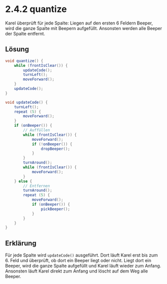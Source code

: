 # 2.4.2 quantize

Karel überprüft für jede Spalte: Liegen auf den ersten 6 Feldern Beeper, wird die ganze Spalte mit Beepern aufgefüllt.
Ansonsten werden alle Beeper der Spalte entfernt.

## Lösung

```java
void quantize() {
    while (frontIsClear()) {
        updateCode();
        turnLeft();
        moveForward();
    }
    updateCode();
}

void updateCode() {
    turnLeft();
    repeat (5) {
        moveForward();
    }
    if (onBeeper()) {
        // Auffüllen
        while (frontIsClear()) {
            moveForward();
            if (!onBeeper()) {
                dropBeeper();
            }
        }
        turnAround();
        while (frontIsClear()) {
            moveForward();
        }
    } else {
        // Entfernen
        turnAround();
        repeat (5) {
            moveForward();
            if (onBeeper()) {
                pickBeeper();
            }
        }
    } 
}
```

## Erklärung

Für jede Spalte wird `updateCode()` ausgeführt. Dort läuft Karel erst bis zum 6. Feld und überprüft, ob dort ein Beeper
liegt oder nicht. Liegt dort ein Beeper, wird die ganze Spalte aufgefüllt und Karel läuft wieder zum Anfang. Ansonsten 
läuft Karel direkt zum Anfang und löscht auf dem Weg alle Beeper.
